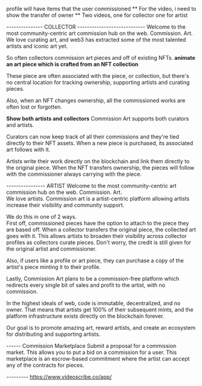 
profile will have items that the user commissioned
** For the video, i need to show the transfer of owner
** Two videos, one for collector one for artist


--------------- COLLECTOR ----------------------------
Welcome to the most community-centric art commission hub on the web.  Commission. Art.  
We love curating art, and web3 has extracted some of the most talented artists and iconic 
art yet.  

So often collectors commission art pieces and off of existing NFTs.
**animate an art piece which is crafted from an NFT collection**

These piece are often associated with the piece, or collection, but there's no central location for tracking ownership, 
supporting artists and curating pieces. 

Also, when an NFT changes ownership, all the commissioned works are often lost or forgotten.  

**Show both artists and collectors**
Commission Art supports both curators and artists.

Curators can now keep track of all their commissions and they're tied directly to their NFT assets. When a 
new piece is purchased, its associated art follows with it.

Artists write their work directly on the blockchain and link them directly to
the original piece.  When the NFT transfers ownership, the pieces will follow with the commissioner always carrying 
with the piece.

---------------- ARTIST
Welcome to the most community-centric art commission hub on the web.  Commission. Art.  
We love artists.  Commission art is a artist-centric platform allowing artists increase their visibility and community support.

We do this in one of 2 ways.  
First off, commissioned pieces have the option to attach to the piece they are based off.  When a collector transfers the original
piece, the collected art goes with it.  This allows artists to broaden their visibility across collector profiles as
collectors curate pieces.  Don't worry, the credit is still given for the original artist and commissioner.

Also, if users like a profile or art piece, they can purchase a copy of the artist's piece minting it to their profile.

Lastly, Commission Art plans to be a commission-free platform which redirects every single bit of sales and profit
to the artist, with no commission.

In the highest ideals of web, code is immutable, decentralized, and no owner.  That means that artists get 100% of their subsequent mints, and the platform infrastructure exists directly on the blockchain forever.  

Our goal is to promote amazing art, reward artists, and create an ecosystem for distributing and supporting artists.

------ Commission Marketplace
Submit a proposal for a commission market.  This allows you to put a bid on a commission for a user.  This marketplace is an escrow-based commitment where the artist can accept any of the contracts for pieces.  






--------- https://www.videoscribe.co/app/
